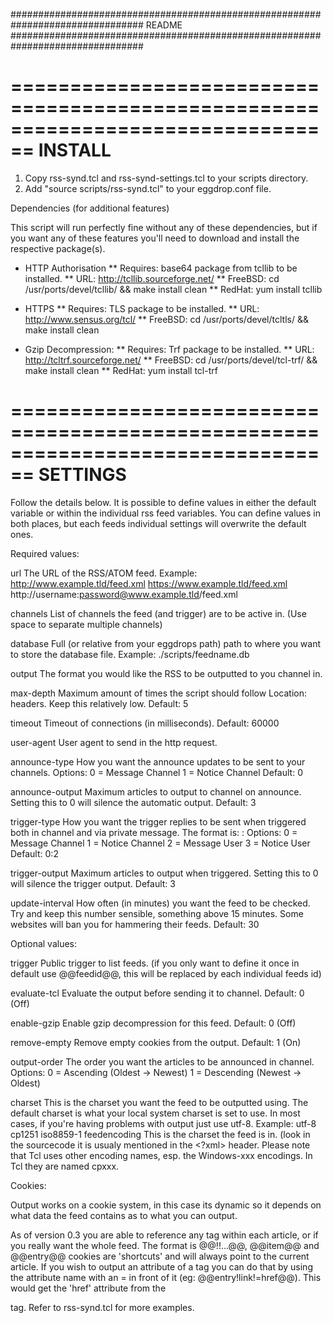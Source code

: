 ################################################################################
  README
################################################################################

================================================================================
INSTALL
================================================================================

  1. Copy rss-synd.tcl and rss-synd-settings.tcl to your scripts directory.
  2. Add "source scripts/rss-synd.tcl" to your eggdrop.conf file.

Dependencies (for additional features)

 This script will run perfectly fine without any of these dependencies, but
  if you want any of these features you'll need to download and install the
  respective package(s).

* HTTP Authorisation
** Requires: base64 package from tcllib to be installed.
** URL: http://tcllib.sourceforge.net/
** FreeBSD: cd /usr/ports/devel/tcllib/ && make install clean
** RedHat: yum install tcllib

* HTTPS
** Requires: TLS package to be installed.
** URL: http://www.sensus.org/tcl/
** FreeBSD: cd /usr/ports/devel/tcltls/ && make install clean

* Gzip Decompression:
** Requires: Trf package to be installed.
** URL: http://tcltrf.sourceforge.net/
** FreeBSD: cd /usr/ports/devel/tcl-trf/ && make install clean
** RedHat: yum install tcl-trf

================================================================================
SETTINGS
================================================================================

 Follow the details below. It is possible to define values in either the
  default variable or within the individual rss feed variables. You can define
  values in both places, but each feeds individual settings will overwrite the
  default ones.

Required values:

url             The URL of the RSS/ATOM feed.
                 Example: http://www.example.tld/feed.xml
                          https://www.example.tld/feed.xml
                          http://username:password@www.example.tld/feed.xml

channels        List of channels the feed (and trigger) are to be active in.
                  (Use space to separate multiple channels)

database        Full (or relative from your eggdrops path) path to where you
                  want to store the database file.
                 Example: ./scripts/feedname.db

output           The format you would like the RSS to be outputted to you
                  channel in.

max-depth        Maximum amount of times the script should follow Location:
                  headers. Keep this relatively low.
                 Default: 5

timeout          Timeout of connections (in milliseconds).
                 Default: 60000

user-agent       User agent to send in the http request.

announce-type    How you want the announce updates to be sent to your
                  channels.
                  Options:
                   0 = Message Channel
                   1 = Notice Channel
                 Default: 0

announce-output  Maximum articles to output to channel on announce. Setting this
                  to 0 will silence the automatic output.
                 Default: 3

trigger-type     How you want the trigger replies to be sent when triggered
                  both in channel and via private message.
                  The format is: <channel>:<privmsg>
                  Options:
                   0 = Message Channel
                   1 = Notice Channel
                   2 = Message User
                   3 = Notice User
                 Default: 0:2

trigger-output   Maximum articles to output when triggered. Setting this to 0 will
                  silence the trigger output.
                 Default: 3

update-interval  How often (in minutes) you want the feed to be checked. Try
                  and keep this number sensible, something above 15 minutes.
                  Some websites will ban you for hammering their feeds.
                 Default: 30

Optional values:

trigger          Public trigger to list feeds. (if you only want to define it
                  once in default use @@feedid@@, this will be replaced by
                  each individual feeds id)

evaluate-tcl     Evaluate the output before sending it to channel.
                 Default: 0 (Off)

enable-gzip      Enable gzip decompression for this feed.
                 Default: 0 (Off)

remove-empty     Remove empty cookies from the output.
                 Default: 1 (On)

output-order     The order you want the articles to be announced in channel.
                 Options:
                  0 = Ascending (Oldest -> Newest)
                  1 = Descending (Newest -> Oldest)

charset          This is the charset you want the feed to be outputted using.
                  The default charset is what your local system charset is set
                  to use. In most cases, if you're having problems with output
                  just use utf-8.
                 Example: utf-8
                          cp1251
                          iso8859-1
feedencoding 	This is the charset the feed is in. (look in the sourcecode 
                it is usualy mentioned in the <?xml> header. Please note that
				Tcl uses other encoding names, esp. the Windows-xxx encodings.
				In Tcl they are named cpxxx.

Cookies:

  Output works on a cookie system, in this case its dynamic so it depends on
   what data the feed contains as to what you can output.

  As of version 0.3 you are able to reference any tag within each article, or
   if you really want the whole feed. The format is @@<tag>!<subtag>!...@@,
   @@item@@ and @@entry@@ cookies are 'shortcuts' and will always point to the
   current article. If you wish to output an attribute of a tag you can do that
   by using the attribute name with an = in front of it
   (eg: @@entry!link!=href@@). This would get the 'href' attribute from the
   <link> tag. Refer to rss-synd.tcl for more examples.
